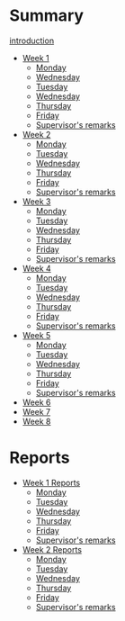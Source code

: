 # Summary

[introduction](introduction.md)


- [Week 1](week_1.md)
  - [Monday](20_06_2022.md)
  - [Wednesday](week_2_wednesday.md)
  - [Tuesday](21_06_2022.md)
  - [Wednesday](22_06_2022.md)
  - [Thursday](23_06_2022.md)
  - [Friday](24_06_2022.md)
  - [Supervisor's remarks](week_1_remarks.md)  
- [Week 2](week_2_outline.md)
  - [Monday](27_06_2022.md)
  - [Tuesday](week_2_tuesday.md)
  - [Wednesday](week_2_wednesday.md)
  - [Thursday](week_2_thursday.md)
  - [Friday](week_2_friday.md)
  - [Supervisor's remarks]()
- [Week 3]()
  - [Monday](week_3_monday.md)
  - [Tuesday](week_3_tuesday.md)
  - [Wednesday]()
  - [Thursday]()
  - [Friday]()
  - [Supervisor's remarks]()
- [Week 4]()
  - [Monday]()
  - [Tuesday]()
  - [Wednesday]()
  - [Thursday]()
  - [Friday]()
  - [Supervisor's remarks]()
- [Week 5]()
  - [Monday]()
  - [Tuesday]()
  - [Wednesday]()
  - [Thursday]()
  - [Friday]()
  - [Supervisor's remarks]()
- [Week 6]()
- [Week 7]()
- [Week 8]()

# Reports
- [Week 1 Reports]()
  - [Monday]()
  - [Tuesday](21_06_2022_report.md)
  - [Wednesday](22_06_2022_report.md)
  - [Thursday]()
  - [Friday]()
  - [Supervisor's remarks]()  
- [Week 2 Reports]()
  - [Monday]()
  - [Tuesday](week_2_tuesday_report.md)
  - [Wednesday]()
  - [Thursday]()
  - [Friday]()
  - [Supervisor's remarks]()
